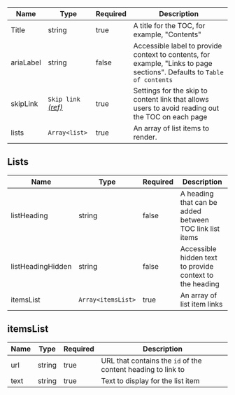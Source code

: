 | Name      | Type                                               | Required | Description                                                                                                             |
| --------- | -------------------------------------------------- | -------- | ----------------------------------------------------------------------------------------------------------------------- |
| Title     | string                                             | true     | A title for the TOC, for example, "Contents"                                                                            |
| ariaLabel | string                                             | false    | Accessible label to provide context to contents, for example, "Links to page sections". Defaults to `Table of contents` |
| skipLink  | `Skip link` [_(ref)_](/components/skip-to-content) | true     | Settings for the skip to content link that allows users to avoid reading out the TOC on each page                       |
| lists     | `Array<list>`                                      | true     | An array of list items to render.                                                                                       |

## Lists

| Name              | Type               | Required | Description                                              |
| ----------------- | ------------------ | -------- | -------------------------------------------------------- |
| listHeading       | string             | false    | A heading that can be added between TOC link list items  |
| listHeadingHidden | string             | false    | Accessible hidden text to provide context to the heading |
| itemsList         | `Array<itemsList>` | true     | An array of list item links                              |

## itemsList

| Name | Type   | Required | Description                                                  |
| ---- | ------ | -------- | ------------------------------------------------------------ |
| url  | string | true     | URL that contains the `id` of the content heading to link to |
| text | string | true     | Text to display for the list item                            |
